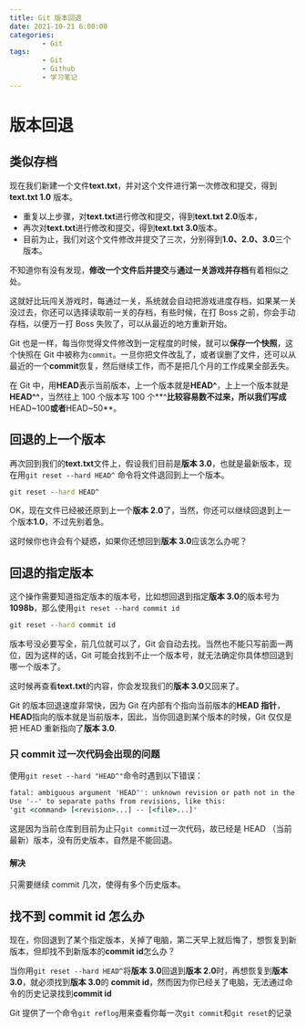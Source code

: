 ```yaml
---
title: Git 版本回退
date: 2021-10-21 6:00:00
categories:
        - Git
tags:
        - Git
        - Github
        - 学习笔记
---
```


# 版本回退

## 类似存档

现在我们新建一个文件**text.txt**，并对这个文件进行第一次修改和提交，得到**text.txt 1.0** 版本。

- 重复以上步骤，对**text.txt**进行修改和提交，得到**text.txt 2.0**版本，
- 再次对**text.txt**进行修改和提交，得到**text.txt 3.0**版本。
- 目前为止，我们对这个文件修改并提交了三次，分别得到**1.0、2.0、3.0**三个版本。

不知道你有没有发现，**修改一个文件后并提交**与**通过一关游戏并存档**有着相似之处。

这就好比玩闯关游戏时，每通过一关，系统就会自动把游戏进度存档，如果某一关没过去，你还可以选择读取前一关的存档，有些时候，在打 Boss 之前，你会手动存档，以便万一打 Boss 失败了，可以从最近的地方重新开始。

Git 也是一样，每当你觉得文件修改到一定程度的时候，就可以**保存一个快照**，这个快照在 Git 中被称为`commit`。一旦你把文件改乱了，或者误删了文件，还可以从最近的一个**commit**恢复，然后继续工作，而不是把几个月的工作成果全部丢失。

在 Git 中，用**HEAD**表示当前版本，上一个版本就是**HEAD^**，上上一个版本就是**HEAD^^**，当然往上 100 个版本写 100 个**^**比较容易数不过来，所以我们写成**HEAD~100**或者**HEAD~50**。

## 回退的上一个版本

再次回到我们的**text.txt**文件上，假设我们目前是**版本 3.0**，也就是最新版本，现在用`git reset --hard HEAD^` 命令将文件退回到上一个版本。

```cmd
git reset --hard HEAD^
```

OK，现在文件已经被还原到上一个**版本 2.0**了，当然，你还可以继续回退到上一个版本**1.0**，不过先别着急。

这时候你也许会有个疑惑，如果你还想回到**版本 3.0**应该怎么办呢？

## 回退的指定版本

这个操作需要知道指定版本的版本号，比如想回退到指定**版本 3.0**的版本号为**1098b**，那么使用`git reset --hard commit id`

```cmd
git reset --hard commit id
```

版本号没必要写全，前几位就可以了，Git 会自动去找。当然也不能只写前面一两位，因为这样的话，Git 可能会找到不止一个版本号，就无法确定你具体想回退到哪一个版本了。

这时候再查看**text.txt**的内容，你会发现我们的**版本 3.0**又回来了。

Git 的版本回退速度非常快，因为 Git 在内部有个指向当前版本的**HEAD 指针**，**HEAD**指向的版本就是当前版本，因此，当你回退到某个版本的时候，Git 仅仅是把 HEAD 重新指向了**版本 3.0**.

### 只 commit 过一次代码会出现的问题

使用`git reset --hard "HEAD^"`命令时遇到以下错误：

```cmd
fatal: ambiguous argument 'HEAD^': unknown revision or path not in the working tree.
Use '--' to separate paths from revisions, like this:
'git <command> [<revision>...] -- [<file>...]'
```

这是因为当前仓库到目前为止只`git commit`过一次代码，故已经是 HEAD （当前最新）版本，没有历史版本，自然是不能回退。

#### 解决

只需要继续 commit 几次，使得有多个历史版本。

## 找不到 commit id 怎么办

现在，你回退到了某个指定版本，关掉了电脑，第二天早上就后悔了，想恢复到新版本，但却找不到新版本的**commit id**怎么办？

当你用`git reset --hard HEAD^`将**版本 3.0**回退到**版本 2.0**时，再想恢复到**版本 3.0**，就必须找到**版本 3.0**的 **commit id**，然而因为你已经关了电脑，无法通过命令的历史记录找到**commit id**

Git 提供了一个命令`git reflog`用来查看你每一次`git commit`和`git reset`的记录
